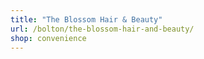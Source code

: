 ```yaml
---
title: "The Blossom Hair & Beauty"
url: /bolton/the-blossom-hair-and-beauty/
shop: convenience
---
```


